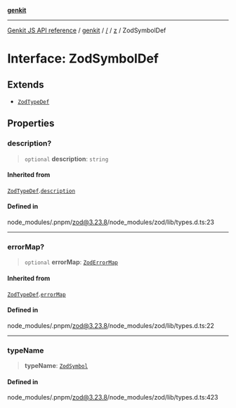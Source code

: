 [**genkit**](../../../README.md)

***

[Genkit JS API reference](../../../../README.md) / [genkit](../../../README.md) / [/](../../../README.md) / [z](../README.md) / ZodSymbolDef

# Interface: ZodSymbolDef

## Extends

- [`ZodTypeDef`](ZodTypeDef.md)

## Properties

### description?

> `optional` **description**: `string`

#### Inherited from

[`ZodTypeDef`](ZodTypeDef.md).[`description`](ZodTypeDef.md#description)

#### Defined in

node\_modules/.pnpm/zod@3.23.8/node\_modules/zod/lib/types.d.ts:23

***

### errorMap?

> `optional` **errorMap**: [`ZodErrorMap`](../type-aliases/ZodErrorMap.md)

#### Inherited from

[`ZodTypeDef`](ZodTypeDef.md).[`errorMap`](ZodTypeDef.md#errormap)

#### Defined in

node\_modules/.pnpm/zod@3.23.8/node\_modules/zod/lib/types.d.ts:22

***

### typeName

> **typeName**: [`ZodSymbol`](../enumerations/ZodFirstPartyTypeKind.md#zodsymbol)

#### Defined in

node\_modules/.pnpm/zod@3.23.8/node\_modules/zod/lib/types.d.ts:423

